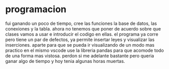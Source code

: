# programacion

fui ganando un poco de tiempo, cree las funciones la base de datos, las conexiones y la tabla.
ahora no tenemos que poner de acuerdo sobre que clases vamos a usar e introducir el codigo en ellas.
el programa ya corre pero tiene un par de defectos, ya permite insertar leyes y visualizar las inserciones.
aparte para que se pueda ir visualizando de un modo mas practico en el mismo vscode use la libreria pandas
para que acomode todo de una forma mas vistosa. perdon si me adelante bastante pero queria ganar algo de tiempo y hoy tenia algunas horas muertas.